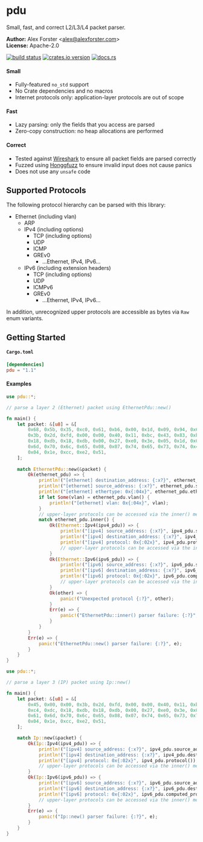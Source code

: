 # pdu

Small, fast, and correct L2/L3/L4 packet parser.

**Author:** Alex Forster \<alex@alexforster.com\><br/>
**License:** Apache-2.0

[![build status](https://travis-ci.org/alexforster/pdu.svg?branch=master)](https://travis-ci.org/alexforster/pdu)
[![crates.io version](https://img.shields.io/crates/v/pdu.svg)](https://crates.io/crates/pdu)
[![docs.rs](https://docs.rs/pdu/badge.svg)](https://docs.rs/pdu)

#### Small

 * Fully-featured `no_std` support
 * No Crate dependencies and no macros
 * Internet protocols only: application-layer protocols are out of scope

#### Fast

 * Lazy parsing: only the fields that you access are parsed
 * Zero-copy construction: no heap allocations are performed

#### Correct

 * Tested against [Wireshark](https://www.wireshark.org/docs/man-pages/tshark.html) to ensure all packet fields are parsed correctly
 * Fuzzed using [Honggfuzz](https://github.com/google/honggfuzz) to ensure invalid input does not cause panics
 * Does not use any `unsafe` code

## Supported Protocols

The following protocol hierarchy can be parsed with this library:

 * Ethernet (including vlan)
   * ARP
   * IPv4 (including options)
     * TCP (including options)
     * UDP
     * ICMP
     * GREv0
       * ...Ethernet, IPv4, IPv6...
   * IPv6 (including extension headers)
     * TCP (including options)
     * UDP
     * ICMPv6
     * GREv0
       * ...Ethernet, IPv4, IPv6...

In addition, unrecognized upper protocols are accessible as bytes via `Raw`
enum variants.

## Getting Started

#### `Cargo.toml`

```toml
[dependencies]
pdu = "1.1"
```

#### Examples

```rust
use pdu::*;

// parse a layer 2 (Ethernet) packet using EthernetPdu::new()

fn main() {
    let packet: &[u8] = &[
        0x68, 0x5b, 0x35, 0xc0, 0x61, 0xb6, 0x00, 0x1d, 0x09, 0x94, 0x65, 0x38, 0x08, 0x00, 0x45, 0x00, 0x00,
        0x3b, 0x2d, 0xfd, 0x00, 0x00, 0x40, 0x11, 0xbc, 0x43, 0x83, 0xb3, 0xc4, 0x2e, 0x83, 0xb3, 0xc4, 0xdc,
        0x18, 0xdb, 0x18, 0xdb, 0x00, 0x27, 0xe0, 0x3e, 0x05, 0x1d, 0x07, 0x15, 0x08, 0x07, 0x65, 0x78, 0x61,
        0x6d, 0x70, 0x6c, 0x65, 0x08, 0x07, 0x74, 0x65, 0x73, 0x74, 0x41, 0x70, 0x70, 0x08, 0x01, 0x31, 0x0a,
        0x04, 0x1e, 0xcc, 0xe2, 0x51,
    ];
    
    match EthernetPdu::new(&packet) {
        Ok(ethernet_pdu) => {
            println!("[ethernet] destination_address: {:x?}", ethernet_pdu.destination_address().as_ref());
            println!("[ethernet] source_address: {:x?}", ethernet_pdu.source_address().as_ref());
            println!("[ethernet] ethertype: 0x{:04x}", ethernet_pdu.ethertype());
            if let Some(vlan) = ethernet_pdu.vlan() {
                println!("[ethernet] vlan: 0x{:04x}", vlan);
            }
            // upper-layer protocols can be accessed via the inner() method
            match ethernet_pdu.inner() {
                Ok(Ethernet::Ipv4(ipv4_pdu)) => {
                    println!("[ipv4] source_address: {:x?}", ipv4_pdu.source_address().as_ref());
                    println!("[ipv4] destination_address: {:x?}", ipv4_pdu.destination_address().as_ref());
                    println!("[ipv4] protocol: 0x{:02x}", ipv4_pdu.protocol());
                    // upper-layer protocols can be accessed via the inner() method (not shown)
                }
                Ok(Ethernet::Ipv6(ipv6_pdu)) => {
                    println!("[ipv6] source_address: {:x?}", ipv6_pdu.source_address().as_ref());
                    println!("[ipv6] destination_address: {:x?}", ipv6_pdu.destination_address().as_ref());
                    println!("[ipv6] protocol: 0x{:02x}", ipv6_pdu.computed_protocol());
                    // upper-layer protocols can be accessed via the inner() method (not shown)
                }
                Ok(other) => {
                    panic!("Unexpected protocol {:?}", other);
                }
                Err(e) => {
                    panic!("EthernetPdu::inner() parser failure: {:?}", e);
                }
            }
        }
        Err(e) => {
            panic!("EthernetPdu::new() parser failure: {:?}", e);
        }
    }
}
```

```rust
use pdu::*;

// parse a layer 3 (IP) packet using Ip::new()

fn main() {
    let packet: &[u8] = &[
        0x45, 0x00, 0x00, 0x3b, 0x2d, 0xfd, 0x00, 0x00, 0x40, 0x11, 0xbc, 0x43, 0x83, 0xb3, 0xc4, 0x2e, 0x83, 0xb3,
        0xc4, 0xdc, 0x18, 0xdb, 0x18, 0xdb, 0x00, 0x27, 0xe0, 0x3e, 0x05, 0x1d, 0x07, 0x15, 0x08, 0x07, 0x65, 0x78,
        0x61, 0x6d, 0x70, 0x6c, 0x65, 0x08, 0x07, 0x74, 0x65, 0x73, 0x74, 0x41, 0x70, 0x70, 0x08, 0x01, 0x31, 0x0a,
        0x04, 0x1e, 0xcc, 0xe2, 0x51,
    ];

    match Ip::new(&packet) {
        Ok(Ip::Ipv4(ipv4_pdu)) => {
            println!("[ipv4] source_address: {:x?}", ipv4_pdu.source_address().as_ref());
            println!("[ipv4] destination_address: {:x?}", ipv4_pdu.destination_address().as_ref());
            println!("[ipv4] protocol: 0x{:02x}", ipv4_pdu.protocol());
            // upper-layer protocols can be accessed via the inner() method (not shown)
        }
        Ok(Ip::Ipv6(ipv6_pdu)) => {
            println!("[ipv6] source_address: {:x?}", ipv6_pdu.source_address().as_ref());
            println!("[ipv6] destination_address: {:x?}", ipv6_pdu.destination_address().as_ref());
            println!("[ipv6] protocol: 0x{:02x}", ipv6_pdu.computed_protocol());
            // upper-layer protocols can be accessed via the inner() method (not shown)
        }
        Err(e) => {
            panic!("Ip::new() parser failure: {:?}", e);
        }
    }
}
```
